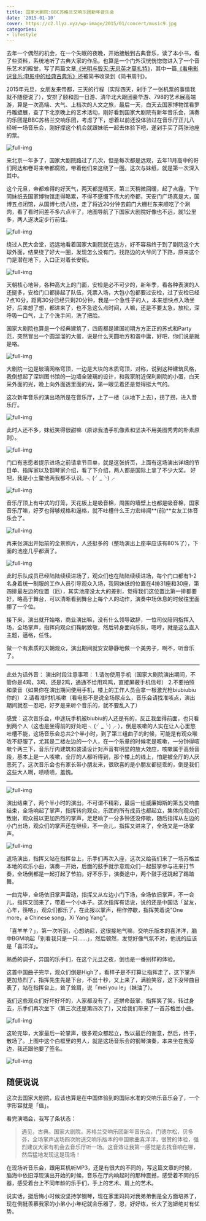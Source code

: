 ```yaml
---
title: 国家大剧院:BBC苏格兰交响乐团新年音乐会
date: '2015-01-10'
cover: https://c2.llyz.xyz/wp-image/2015/01/concert/music9.jpg
categories:
- lifestyle
---
```


去年一个偶然的机会，在一个失眠的夜晚，开始接触到古典音乐，读了本小书，看了些资料，系统地听了古典大家的作品，也算是一个门外汉恍恍惚惚进入了一个音乐艺术的殿堂，写了两篇文章[《光明与毁灭:天忌英才莫扎特》](https://luolei.org/classic-music-mozart/)，其中一篇[《看电影识音乐:电影中的经典古典乐》](https://luolei.org/classical-music-in-movies/)还被简书收录到《简书周刊》。

2015年元旦，女朋友来帝都，三天的行程（实际四天，剁手了一张机票的事情我就不随便说了），安排了颐和园一日游、清华北大跟团豪华游、798的艺术展高端游，算是一次高端、大气、上档次的人文之旅，最后一天，白天去国家博物馆看罗丹雕塑展，查了下北京晚上的艺术活动，刚好看到国家大剧院有新年音乐会，演奏的乐团是BBC苏格兰交响乐团，考虑了下，想着以前还没体验过在音乐厅正儿八经听一场音乐会，刚好撑这个机会就跟妹纸一起去体验下吧，遂剁手买了两张池座的票。

![full-img](https://c2.llyz.xyz/wp-image/2015/01/concert/music0.jpg)

来北京一年多了，国家大剧院路过了几次，但是每次都是远观，去年11月高中的哥们阿达和卷哥来帝都腐败，带着他们来这绕了一圈。这次与妹纸，就是第一次深入其中。

这个元旦，帝都难得的好天气，两天都是晴天，第三天稍微回暖，起了点霾，下午同妹纸去国家博物馆走得略累，不得不感慨下伟大的帝都，天安门广场真是大，国博五点闭馆，从国博七绕八绕，走了将近20分钟去前门大栅栏东来顺吃了个涮肉，看了看时间差不多六点半了，地图导航了下国家大剧院好像也不远，就1公里多，两人遂决定步行前往。

![full-img](https://c2.llyz.xyz/wp-image/2015/01/concert/music1.jpg)

绕过人民大会堂，远远地看着国家大剧院就在远方，好不容易终于到了剧院这个大球外面，结果绕了好大一圈，发现怎么没有门，找路边的大爷问了下路，原来这个门是潜在地下，入口正对着长安街。

![full-img](https://c2.llyz.xyz/wp-image/2015/01/concert/music2.jpg)

天朝核心地带，各种高大上的门面，安检是必不可少的，新年季，看各种表演的人还挺多，安检门口都排起了队伍，凭票入场，大包小包都要过安检，过了安检已经7点10分，距离30分已经只剩20分钟，我是一个急性子的人，本来想快点入场坐好，后来想了想，都进来了，也不急这么点时间，人嘛，还是不要太急，放松，深呼吸一口气，上了个洗手间，洗了把脸。

国家大剧院也算是一个经典建筑了，四周都是建国初期方方正正的苏式和Party范，突然冒出一个圆溜溜的大蛋，说是什么天圆地方和谐中庸，好吧，你们说是就是咯。

![full-img](https://c2.llyz.xyz/wp-image/2015/01/concert/music3.jpg)

大剧院一边是玻璃网格穹顶，一边是大块的木质穹顶，对称，说到这种建筑风格，我倒想起了深圳图书馆的一边墙全玻璃的设计，和我家附近保利剧院的小蛋，白天采外面的光，晚上向外面透里面的光，第一眼见着还是觉得挺大气的。

这次新年音乐的演出场所是在音乐厅，上了一楼（从地下上去），拐了拐，进入音乐厅。

![full-img](https://c2.llyz.xyz/wp-image/2015/01/concert/music4.jpg)

此时人还不多，妹纸笑得很甜嘛（原谅我渣手机像素和坚决不用美图秀秀的朴素原则）。

![full-img](https://c2.llyz.xyz/wp-image/2015/01/concert/music5.jpg)

门口有志愿者提示进场之前请拿节目单，就是这张折页，上面有这场演出详细的节目单、指挥家以及钢琴家介绍，看了下介绍，两人都是国际上拿了不少大奖。 好吧，我是小土鳖他两我都不认识。╮(╯\_╰)╭

![full-img](https://c2.llyz.xyz/wp-image/2015/01/concert/music6.jpg)

音乐厅顶上有中式的灯笼，天花板上是吸音棉，周围的墙壁上也都是吸音棉，国家音乐厅嘛，好歹也得够规格和逼格，就不吐槽什么王力宏绯闻**(前)**女友工体音乐会了。

![full-img](https://c2.llyz.xyz/wp-image/2015/01/concert/music8.jpg)

再来张演出开始前的全景照片，人还挺多的（整场演出上座率应该有80%了），下面的池座几乎都满了。

![full-img](https://c2.llyz.xyz/wp-image/2015/01/concert/music7.jpg)

此时乐队成员已经陆陆续续进场了，观众们也在陆陆续续进场，每个门口都有1-2名身着统一制服的工作人员引导观众入场，我同妹纸的位置在4排31座和30座，第四排最左边的位置（厄），其实池座没太大的差别，觉得我们这位置比第一排都要好，略高于舞台，可以清晰看到舞台上每个人的动作，演奏中场休息的时候往里面挪了一个位。

接下来，演出就开始咯，商业演出嘛，没有什么领导致辞，一位司仪陪同指挥入场，全场掌声，指挥向观众们鞠躬致敬，然后转身面向乐队，嗯哼，就是这么直入主题，逼格，任性。

做一个有素质的天朝观众，演出期间就安安静静地做一个美男子，啊不，听音乐了。

* * *

此处为话外音： 演出时段注意事项： 1.请勿使用手机（国家大剧院演出期间，不管你是4鸡，3鸡，还是2鸡，通通不给用鸡鸡，直接屏蔽手机信号） 2.不要拍照和录音（如果你在演出期间使用手机，楼上的工作人员会拿一根激光枪biubiubiu你的） 2.请看准时机咳嗽（看电影不是说全场尿点么，音乐会请找准咳点，演出期间就忍一忍吧，好歹是来听个音乐的，就不要乱入了）

感受：这次音乐会，中途玩手机被biubiu的人还是有的，反正我坐得前面，也只看到两个人（这也是坐得前的好处吧 ╮(╯\_╰)╭ ），倒是咳嗽的人实在让人心里憋吐槽不能，这场音乐会总共2个半小时，到了第三组曲子的时候，可能是有观众喉咙不舒服了，尤其是二楼左边的一个人，在一个乐章的时候老是咳嗽，一分钟得咳嗽个两三下，音乐厅内建筑和装潢设计对声音有明显的放大效应，咳嗽属于高频音段，基本上是一人咳嗽，全厅的人都听得到，那个楼上的线上，怕是被全厅的人厌恶死了。这次音乐会也有家长带小朋友来，很欣喜的是小朋友都挺乖的，倒是我们这些大人啊，啧啧啧，羞愧。

* * *

![full-img](https://c2.llyz.xyz/wp-image/2015/01/concert/music9.jpg)

演出结束了，两个半小时的演出，不可谓不精彩，最后一组威廉姆斯的第五交响曲结束，全场响起了掌声，指挥转向观众，乐团的所有成员也都起立，集体向观众们致谢，观众报以更加热烈的掌声，足足响了一分多钟还没停歇，随后指挥从左边的小门出场，观众们的掌声还在继续，不一会儿，指挥又进来了，全场又是一场掌声。

![full-img](https://c2.llyz.xyz/wp-image/2015/01/concert/music12.jpg)

返场演出，指挥又站在指挥台上，乐手们再次入座，这次又给我们来了一场苏格兰本地的欢乐小曲，演奏一开始，后面的鼓手就示意观众们一起鼓掌参与进来打节奏，全场倒都是一起打起了节拍，好不乐乎，演奏途中，两个鼓手还跳起了踢踏舞。

一曲完毕，全场依旧掌声雷动，指挥又从左边小门下场，全场依旧掌声，不一会儿，指挥又回来了，带着一个小本子。这次指挥有话说，说的还是中国话「盆友，心年，筷咯」，观众们都乐了，在此报以掌声，稍作停歇，指挥笑着说"One more，a Chinese song，Xi Yang Yang"。

「喜羊羊？」，第一次听到，心想纳尼，这很接地气嘛，交响乐版本的喜洋洋，脑中BGM响起「别看我只是一只……」，然后顿然，发觉好像气氛不对，他说的应该是「喜洋洋」。

熟悉的调子，异国的乐手们，在这个元旦之夜，倒也是一番别样的体验。

这首中国曲子完毕，观众们倒是High了，看样子是不打算让指挥走了，这下掌声更加热烈了，指挥先生先是下台，不出十秒，又上来了，满脸笑容，这下没带曲目表了，站在指挥台上，耸了耸肩，说「mei you le」（妹油了）。

我们这些观众们好坏好坏的，人家都没有了，还拼命鼓掌，指挥笑了笑，转过身去，乐手们再次坐下（第三次还是第四次了），又给我们带来了一首苏格兰小曲。

![full-img](https://c2.llyz.xyz/wp-image/2015/01/concert/music13.jpg)

这轮完毕，大家最后一轮掌声，很多观众都起立，致以最后的谢意，然后，终于，散场了。上图中这个白框里的男人，就是这场音乐会的钢琴演奏，本来坐在我旁边，我还跟他要了签名。

![full-img](https://c2.llyz.xyz/wp-image/2015/01/concert/music10.jpg)

## 随便说说

这次去国家大剧院，应该也算是在中国体验到的国际水准的交响乐音乐会了，一个字形容就是「值」。

看完演唱会，我写了条状态：

> 遇见，古典。国家大剧院，苏格兰交响乐团新年音乐会，门德尔松，贝多芬，全场掌声返场四次附送交响乐版本的中国歌曲喜洋洋，很赞的体验，强烈建议大家有机会去音乐厅听一场。这音效让我第一感觉是去找音响在哪，然后猛地发现这是现场！

在现场听音乐会，跟用耳机听MP3，还是有很大的不同的，写这篇文章的时候，脑海中依旧浮现演出开始的时候，音乐在厅内响起时的那种震撼，感受着不同的乐器，感受着台上不同年龄的乐手们，手上的艺术、肩上的艺术。

说实话，挺后悔小时候没坚持学钢琴，现在家里妈妈对我弟弟倒是全方面培养了，现在倒挺羡慕我家的小弟小小年纪就会乐器了，恩，好好练，长大了泡妞绝对有优势。
